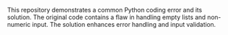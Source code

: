 This repository demonstrates a common Python coding error and its solution. The original code contains a flaw in handling empty lists and non-numeric input. The solution enhances error handling and input validation.